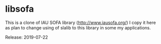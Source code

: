 # libsofa
This is a clone of IAU SOFA library (http://www.iausofa.org/)
I copy it here as plan to change using of slalib to this library in some my applications.

Release: 2019-07-22
